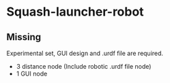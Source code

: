 # Squash-launcher-robot
## Missing
Experimental set, GUI design and .urdf file are required.
- 3 distance node (Include robotic .urdf file node)
- 1 GUI node
